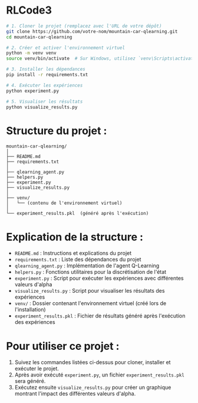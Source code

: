 # RLCode3


```bash
# 1. Cloner le projet (remplacez avec l'URL de votre dépôt)
git clone https://github.com/votre-nom/mountain-car-qlearning.git
cd mountain-car-qlearning

# 2. Créer et activer l'environnement virtuel
python -m venv venv
source venv/bin/activate  # Sur Windows, utilisez `venv\Scripts\activate`

# 3. Installer les dépendances
pip install -r requirements.txt

# 4. Exécuter les expériences
python experiment.py

# 5. Visualiser les résultats
python visualize_results.py
```

# Structure du projet :

```
mountain-car-qlearning/
│
├── README.md
├── requirements.txt
│
├── qlearning_agent.py
├── helpers.py
├── experiment.py
├── visualize_results.py
│
├── venv/
│   └── (contenu de l'environnement virtuel)
│
└── experiment_results.pkl  (généré après l'exécution)
```

# Explication de la structure :

- `README.md` : Instructions et explications du projet
- `requirements.txt` : Liste des dépendances du projet
- `qlearning_agent.py` : Implémentation de l'agent Q-Learning
- `helpers.py` : Fonctions utilitaires pour la discrétisation de l'état
- `experiment.py` : Script pour exécuter les expériences avec différentes valeurs d'alpha
- `visualize_results.py` : Script pour visualiser les résultats des expériences
- `venv/` : Dossier contenant l'environnement virtuel (créé lors de l'installation)
- `experiment_results.pkl` : Fichier de résultats généré après l'exécution des expériences

# Pour utiliser ce projet :

1. Suivez les commandes listées ci-dessus pour cloner, installer et exécuter le projet.
2. Après avoir exécuté `experiment.py`, un fichier `experiment_results.pkl` sera généré.
3. Exécutez ensuite `visualize_results.py` pour créer un graphique montrant l'impact des différentes valeurs d'alpha.

